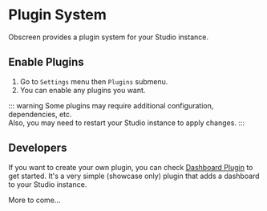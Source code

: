 # Plugin System

Obscreen provides a plugin system for your Studio instance.

## Enable Plugins
1. Go to `Settings` menu then `Plugins` submenu.
2. You can enable any plugins you want.

::: warning
Some plugins may require additional configuration, dependencies, etc.<br />
Also, you may need to restart your Studio instance to apply changes.
:::

## Developers

If you want to create your own plugin, you can check [Dashboard Plugin](https://github.com/jr-k/obscreen/tree/master/plugins/user/Dashboard) to get started. It's a very simple (showcase only) plugin that adds a dashboard to your Studio instance.

More to come...